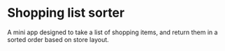 
# Shopping list sorter

A mini app designed to take a list of shopping items, and return them in a sorted order based on store layout.